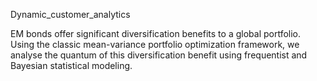 Dynamic_customer_analytics

EM bonds offer significant diversification benefits to a global portfolio. Using the classic mean-variance portfolio optimization framework, we analyse the quantum of this diversification benefit using frequentist and Bayesian statistical modeling.
